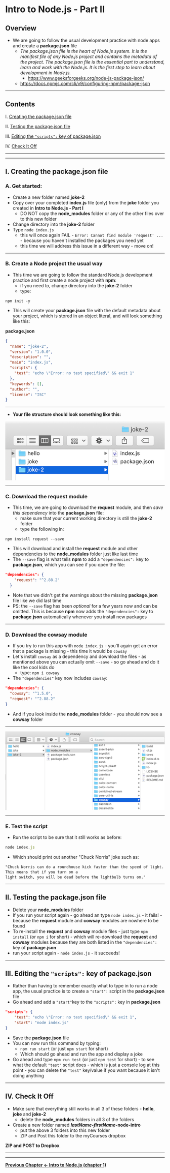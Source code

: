 # Intro to Node.js - Part II

## Overview


- We are going to follow the usual development practice with node apps and create a **package.json** file
  - *The package.json file is the heart of Node.js system. It is the manifest file of any Node.js project and contains the metadata of the project. The package.json file is the essential part to understand, learn and work with the Node.js. It is the first step to learn about development in Node.js.*
    - https://www.geeksforgeeks.org/node-js-package-json/
  - https://docs.npmjs.com/cli/v9/configuring-npm/package-json

<hr>

## Contents

<!--- Local Navigation --->

I. [Creating the package.json file](#section1)

II. [Testing the package.json file](#section2)

III. [Editing the `"scripts":` key of package.json](#section3)

IV. [Check It Off](#section4)

<hr><hr>

<a id="section1"></a>

## I. Creating the package.json file

### A. Get started:

- Create a new folder named **joke-2**
- Copy over your completed **index.js** file (only) from the **joke** folder you created in **Intro to Node.js - Part I**
  - DO NOT copy the **node_modules** folder or any of the other files over to this new folder
- Change directory into the **joke-2** folder
- Type `node index.js`
  - this will once again FAIL - `Error: Cannot find module 'request' ...` - because you haven't installed the packages you need yet
  - this time we will address this issue in a different way - move on!

<hr>

### B. Create a Node project the usual way
- This time we are going to follow the standard Node.js development practice and first create a node project with **npm**:
  - if you need to, change directory into the **joke-2** folder
  - type:

```console
npm init -y
```

- This will create your **package.json** file with the default metadata about your project, which is stored in an object literal, and will look something like this:

**package.json**
```json
{
  "name": "joke-2",
  "version": "1.0.0",
  "description": "",
  "main": "index.js",
  "scripts": {
    "test": "echo \"Error: no test specified\" && exit 1"
  },
  "keywords": [],
  "author": "",
  "license": "ISC"
}
```

<hr>

- **Your file structure should look something like this:**

![screenshot](./_images/_node/node-web-services-3.png)

<hr>

### C. Download the **request** module 

- This time, we are going to download the **request** module, and then *save this dependency* into the **package.json** file:
  - make sure that your current working directory is still the **joke-2** folder
  - type the following in:

```console
npm install request --save
```

- This will download and install the **request** module and other dependencies to the **node_modules** folder just like last time
- The `--save` flag is what tells **npm** to add a `"dependencies":` key to **package.json**, which you can see if you open the file:

```json
"dependencies": {
    "request": "^2.88.2"
  }
```

- Note that we didn't get the warnings about the missing **package.json** file like we did last time
- PS: the `--save` flag has been *optional* for a few years now and can be omitted. This is because **npm** now adds the `"dependencies":` key to **package.json** automatically whenever you install new packages 


<hr>

### D. Download the **cowsay** module 
- If you try to run this app with `node index.js` - you'll again get an error that a package is missing - this time it would be `cowsay`
- Let's install `cowsay` as a dependency and download the files - as mentioned above you can actually omit `--save` - so go ahead and do it like the cool kids do
  - type: `npm i cowsay`
- The `"dependencies"` key now includes `cowsay`:

```json
"dependencies": {
  "cowsay": "^1.5.0",
  "request": "^2.88.2"
}
```

- And if you look inside the **node_modules** folder - you should now see a **cowsay** folder

<hr>

![screenshot](./_images/_node/node-web-services-4.png)

<hr>

### E. Test the script

- Run the script to be sure that it still works as before:

```js
node index.js
```
 
 - Which should print out another "Chuck Norris" joke such as:
 
 ```
"Chuck Norris can do a roundhouse kick faster than the speed of light. This means that if you turn on a 
light switch, you will be dead before the lightbulb turns on."
 ```

<a id="section2"></a>

<hr>
 
 ## II. Testing the package.json file

- Delete your **node_modules** folder
- If you run your script again - go ahead an type `node index.js` - it fails! - because the **request** module and **cowsay** modules are nowhere to be found
- To re-install the **request** and **cowsay** module files - just type `npm install` (or `npm i` for short) - which will re-download the **request** and **cowsay** modules because they are both listed in the `"dependencies":` key of **package.json**
- run your script again - `node index.js` - it succeeds!

<a id="section3"></a>

<hr>

## III. Editing the `"scripts":` key of package.json

- Rather than having to remember exactly what to type in to run a node app, the usual practice is to create a `"start":` script in the **package.json** file
- Go ahead and add a `"start"`key to the `"scripts":` key in **package.json**

```json
"scripts": {
    "test": "echo \"Error: no test specified\" && exit 1",
    "start": "node index.js"
}
```
- Save the **package.json** file
- You can now run this command by typing:
  - `npm run start` (or just `npm start` for short)
  - Which should go ahead and run the app and display a joke
- Go ahead and type `npm run test` (or just `npm test` for short) - to see what the default `"test"` script does - which is just a console log at this point - you can delete the `"test"` key/value if you want because it isn't doing anything

<a id="section4"></a>

<hr> 


## IV. Check It Off
- Make sure that everything still works in all 3 of these folders - **hello**, **joke** and **joke-2**
  - delete the **node_modules** folders in all 3 of the folders
- Create a new folder named ***lastName*-*firstName*-node-intro**
  - put the above 3 folders into this new folder
  - ZIP and Post this folder to the myCourses dropbox


**ZIP and POST to Dropbox**
<hr><hr>

**[Previous Chapter <- Intro to Node.js (chapter 1)](intro-to-node-1.md)**

